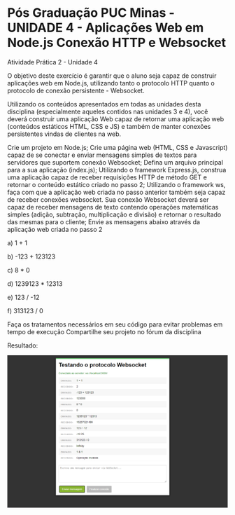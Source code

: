 # Pós Graduação PUC Minas - UNIDADE 4 - Aplicações Web em Node.js Conexão HTTP e Websocket
 Atividade Prática 2 - Unidade 4

O objetivo deste exercício é garantir que o aluno seja capaz de construir aplicações web em Node.js, utilizando tanto o protocolo HTTP quanto o protocolo de conexão persistente - Websocket.

Utilizando os conteúdos apresentados em todas as unidades desta disciplina (especialmente aqueles contidos nas unidades 3 e 4), você deverá construir uma aplicação Web capaz de retornar uma aplicação web (conteúdos estáticos HTML, CSS e JS) e também de manter conexões persistentes vindas de clientes na web.

Crie um projeto em Node.js;
Crie uma página web (HTML, CSS e Javascript) capaz de se conectar e enviar mensagens simples de textos para servidores que suportem conexão Websocket;
Defina um arquivo principal para a sua aplicação (index.js);
Utilizando o framework Express.js, construa uma aplicação capaz de receber requisições HTTP de método GET e retornar o conteúdo estático criado no passo 2;
Utilizando o framework ws, faça com que a aplicação web criada no passo anterior também seja capaz de receber conexões websocket.
Sua conexão Websocket deverá ser capaz de receber mensagens de texto contendo operações matemáticas simples (adição, subtração, multiplicação e divisão) e retornar o resultado das mesmas para o cliente;
Envie as mensagens abaixo através da aplicação web criada no passo 2

a) 1 + 1

b) -123 + 123123

c) 8 * 0

d) 1239123 * 12313

e) 123 / -12

f) 313123 / 0

Faça os tratamentos necessários em seu código para evitar problemas em tempo de execução
Compartilhe seu projeto no fórum da disciplina

Resultado:

<img src='./demo/demo.png' />

